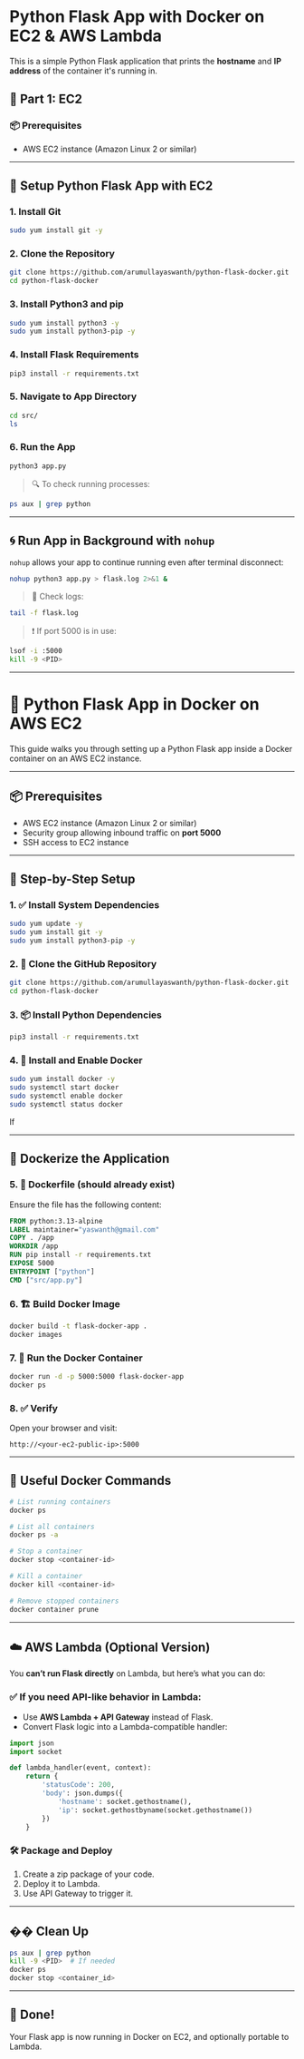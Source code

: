 # Python Flask App with Docker on EC2 & AWS Lambda 

This is a simple Python Flask application that prints the **hostname** and **IP address** of the container it's running in.

## 🐳 Part 1:  EC2

### 📦 Prerequisites

* AWS EC2 instance (Amazon Linux 2 or similar)

---

## 🚀 Setup  Python Flask App with EC2

### 1. Install Git

```bash
sudo yum install git -y
```

### 2. Clone the Repository

```bash
git clone https://github.com/arumullayaswanth/python-flask-docker.git
cd python-flask-docker
```

### 3. Install Python3 and pip

```bash
sudo yum install python3 -y
sudo yum install python3-pip -y
```

### 4. Install Flask Requirements

```bash
pip3 install -r requirements.txt
```

### 5. Navigate to App Directory

```bash
cd src/
ls
```

### 6. Run the App

```bash
python3 app.py
```

> 🔍 To check running processes:

```bash
ps aux | grep python
```

---

## 🌀 Run App in Background with `nohup`

`nohup` allows your app to continue running even after terminal disconnect:

```bash
nohup python3 app.py > flask.log 2>&1 &
```

> 💪 Check logs:

```bash
tail -f flask.log
```

> ❗ If port 5000 is in use:

```bash
lsof -i :5000
kill -9 <PID>
```

---
# 🚀 Python Flask App in Docker on AWS EC2

This guide walks you through setting up a Python Flask app inside a Docker container on an AWS EC2 instance.

---

## 📦 Prerequisites

* AWS EC2 instance (Amazon Linux 2 or similar)
* Security group allowing inbound traffic on **port 5000**
* SSH access to EC2 instance

---

## 🧰 Step-by-Step Setup

### 1. ✅ Install System Dependencies

```bash
sudo yum update -y
sudo yum install git -y
sudo yum install python3-pip -y
```

### 2. 🔄 Clone the GitHub Repository

```bash
git clone https://github.com/arumullayaswanth/python-flask-docker.git
cd python-flask-docker
```

### 3. 📦 Install Python Dependencies

```bash
pip3 install -r requirements.txt
```

### 4. 🐳 Install and Enable Docker

```bash
sudo yum install docker -y
sudo systemctl start docker
sudo systemctl enable docker
sudo systemctl status docker
```

If

---

## 🐋 Dockerize the Application

### 5. 📄 Dockerfile (should already exist)

Ensure the file has the following content:

```Dockerfile
FROM python:3.13-alpine
LABEL maintainer="yaswanth@gmail.com"
COPY . /app
WORKDIR /app
RUN pip install -r requirements.txt
EXPOSE 5000
ENTRYPOINT ["python"]
CMD ["src/app.py"]
```

### 6. 🏗️ Build Docker Image

```bash
docker build -t flask-docker-app .
docker images
```

### 7. 🚀 Run the Docker Container

```bash
docker run -d -p 5000:5000 flask-docker-app
docker ps
```

### 8. ✅ Verify

Open your browser and visit:

```
http://<your-ec2-public-ip>:5000
```

---

## 🧼 Useful Docker Commands

```bash
# List running containers
docker ps

# List all containers
docker ps -a

# Stop a container
docker stop <container-id>

# Kill a container
docker kill <container-id>

# Remove stopped containers
docker container prune
```

---

## ☁️ AWS Lambda (Optional Version)

You **can’t run Flask directly** on Lambda, but here’s what you can do:

### ✅ If you need API-like behavior in Lambda:

* Use **AWS Lambda + API Gateway** instead of Flask.
* Convert Flask logic into a Lambda-compatible handler:

```python
import json
import socket

def lambda_handler(event, context):
    return {
        'statusCode': 200,
        'body': json.dumps({
            'hostname': socket.gethostname(),
            'ip': socket.gethostbyname(socket.gethostname())
        })
    }
```

### 🛠️ Package and Deploy

1. Create a zip package of your code.
2. Deploy it to Lambda.
3. Use API Gateway to trigger it.

---

## �� Clean Up

```bash
ps aux | grep python
kill -9 <PID>  # If needed
docker ps
docker stop <container_id>
```

---

## 🙌 Done!

Your Flask app is now running in Docker on EC2, and optionally portable to Lambda.

